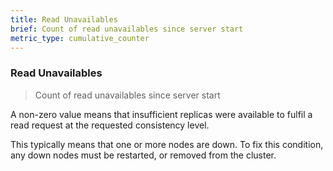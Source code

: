 ```yaml
---
title: Read Unavailables
brief: Count of read unavailables since server start
metric_type: cumulative_counter
---
```

### Read Unavailables

> Count of read unavailables since server start

A non-zero value means that insufficient replicas were available to fulfil a read request at the requested consistency level.

This typically means that one or more nodes are down. To fix this condition, any down nodes must be restarted, or removed from the cluster.
